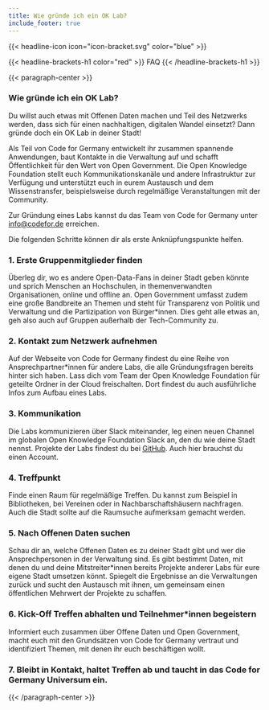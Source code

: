 ```yaml
---
title: Wie gründe ich ein OK Lab?
include_footer: true
---
```


{{< headline-icon icon="icon-bracket.svg" color="blue" >}}


{{< headline-brackets-h1 color="red"  >}}
FAQ
{{< /headline-brackets-h1  >}}

{{< paragraph-center  >}}
### Wie gründe ich ein OK Lab?
Du willst auch etwas mit Offenen Daten machen und Teil des Netzwerks werden, dass sich für einen nachhaltigen, digitalen Wandel einsetzt? Dann gründe doch ein OK Lab in deiner Stadt!

Als Teil von Code for Germany entwickelt ihr zusammen spannende Anwendungen, baut Kontakte in die Verwaltung auf und schafft Öffentlichkeit für den Wert von Open Government. Die Open Knowledge Foundation stellt euch Kommunikationskanäle und andere Infrastruktur zur Verfügung und unterstützt euch in eurem Austausch und dem Wissenstransfer, beispielsweise durch regelmäßige Veranstaltungen mit der Community.

Zur Gründung eines Labs kannst du das Team von Code for Germany unter info@codefor.de erreichen.

Die folgenden Schritte können dir als erste Anknüpfungspunkte helfen.

### 1. Erste Gruppenmitglieder finden

Überleg dir, wo es andere Open-Data-Fans in deiner Stadt geben könnte und sprich Menschen an Hochschulen, in themenverwandten Organisationen, online und offline an. Open Government umfasst zudem eine große Bandbreite an Themen und steht für Transparenz von Politik und Verwaltung und die Partizipation von Bürger\*innen. Dies geht alle etwas an, geh also auch auf Gruppen außerhalb der Tech-Community zu.

### 2. Kontakt zum Netzwerk aufnehmen

Auf der Webseite von Code for Germany findest du eine Reihe von Ansprechpartner\*innen für andere Labs, die alle Gründungsfragen bereits hinter sich haben. Lass dich vom Team der Open Knowledge Foundation für geteilte Ordner in der Cloud freischalten. Dort findest du auch ausführliche Infos zum Aufbau eines Labs.

### 3. Kommunikation 

Die Labs kommunizieren über Slack miteinander, leg einen neuen Channel im globalen Open Knowledge Foundation Slack an, den du wie deine Stadt nennst. Projekte der Labs findest du bei [GitHub](https://github.com/okfde/codefor.de). Auch hier brauchst du einen Account.

### 4. Treffpunkt

Finde einen Raum für regelmäßige Treffen. Du kannst zum Beispiel in Bibliotheken, bei Vereinen oder in Nachbarschaftshäusern nachfragen. Auch die Stadt sollte auf die Raumsuche aufmerksam gemacht werden.

### 5. Nach Offenen Daten suchen

Schau dir an, welche Offenen Daten es zu deiner Stadt gibt und wer die Ansprechpersonen in der Verwaltung sind. Es gibt bestimmt Daten, mit denen du und deine Mitstreiter\*innen bereits Projekte anderer Labs für eure eigene Stadt umsetzen könnt. Spiegelt die Ergebnisse an die Verwaltungen zurück und sucht den Austausch mit ihnen, um gemeinsam einen öffentlichen Mehrwert der Projekte zu schaffen.

### 6. Kick-Off Treffen abhalten und Teilnehmer\*innen begeistern

Informiert euch zusammen über Offene Daten und Open Government, macht euch mit den Grundsätzen von Code for Germany vertraut und identifiziert Themen, mit denen ihr euch beschäftigen wollt.

### 7. Bleibt in Kontakt, haltet Treffen ab und taucht in das Code for Germany Universum ein.
{{< /paragraph-center  >}}
